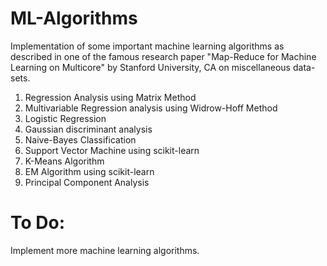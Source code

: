# ML-Algorithms
Implementation of some important machine learning algorithms as described in one of the famous research paper "Map-Reduce for Machine Learning on Multicore" by Stanford University, CA on miscellaneous data-sets.

1. Regression Analysis using Matrix Method
2. Multivariable Regression analysis using Widrow-Hoff Method
3. Logistic Regression
4. Gaussian discriminant analysis
5. Naive-Bayes Classification
6. Support Vector Machine using scikit-learn
7. K-Means Algorithm
8. EM Algorithm using scikit-learn
9. Principal Component Analysis


# To Do:
Implement more machine learning algorithms.
